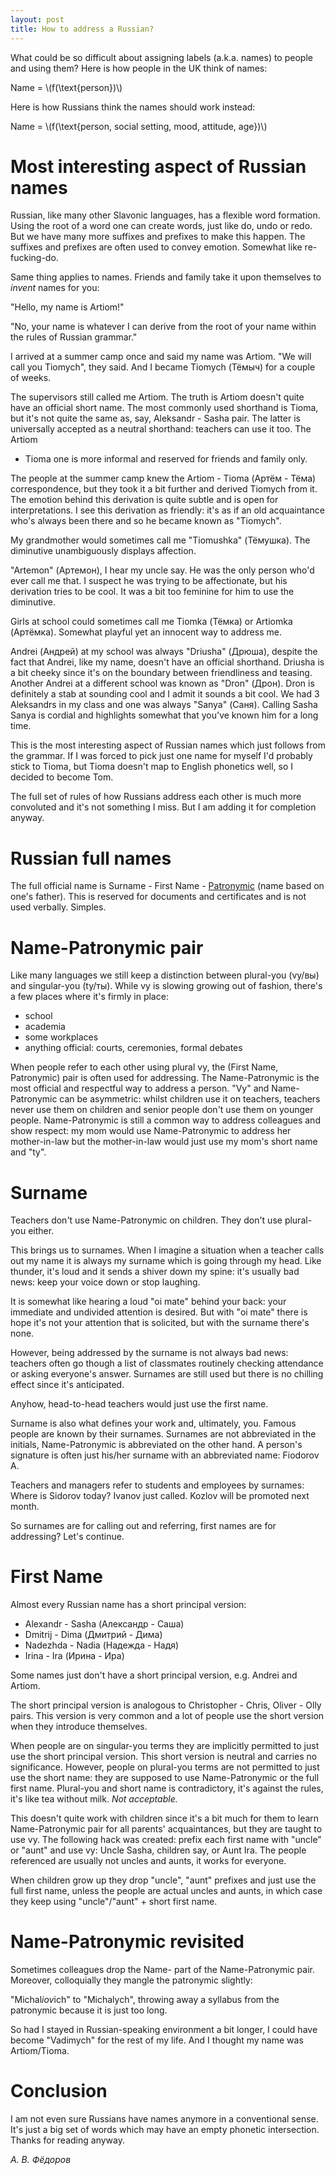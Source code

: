 ```yaml
---
layout: post
title: How to address a Russian?
---
```


What could be so difficult about assigning labels (a.k.a. names) to people
and using them? Here is how people in the UK think of names:

Name = \\(f(\text{person})\\)

Here is how Russians think the names should work instead:

Name = \\(f(\text{person, social setting, mood, attitude, age})\\)

# Most interesting aspect of Russian names

Russian, like many other Slavonic languages, has a flexible word formation.
Using the root of a word one can create words, just like do, undo or redo. But
we have many more suffixes and prefixes to make this happen. The suffixes and
prefixes are often used to convey emotion. Somewhat like re-fucking-do.

Same thing applies to names. Friends and family take it upon themselves to
*invent* names for you:

"Hello, my name is Artiom!"

"No, your name is whatever I can derive from the root of your name within the
rules of Russian grammar."

I arrived at a summer camp once and said my name was Artiom. "We will call you
Tiomych", they said. And I became Tiomych (Тёмыч) for a couple of weeks.

The supervisors still called me Artiom. The truth is Artiom doesn't quite have an
official short name. The most commonly used shorthand is Tioma, but it's not
quite the same as, say, Aleksandr - Sasha pair. The latter is universally
accepted as a neutral shorthand: teachers can use it too. The Artiom
- Tioma one is more informal and reserved for friends and family only.

The people at the summer camp knew the Artiom - Tioma (Артём - Тёма)
correspondence, but they took it a bit further and derived Tiomych from it. The
emotion behind this derivation is quite subtle and is open for interpretations.
I see this derivation as friendly: it's as if an old acquaintance who's always
been there and so he became known as "Tiomych".

My grandmother would sometimes call me "Tiomushka" (Тёмушка). The diminutive
unambiguously displays affection.

"Artemon" (Артемон), I hear my uncle say. He was the only person who'd ever
call me that. I suspect he was trying to be affectionate, but his derivation
tries to be cool. It was a bit too feminine for him to use the diminutive.

Girls at school could sometimes call me Tiomka (Тёмка) or Artiomka (Артёмка).
Somewhat playful yet an innocent way to address me.

Andrei (Андрей) at my school was always "Driusha" (Дрюша), despite the fact
that Andrei, like my name, doesn't have an official shorthand. Driusha is a bit
cheeky since it's on the boundary between friendliness and teasing. Another
Andrei at a different school was known as "Dron" (Дрон). Dron is definitely a
stab at sounding cool and I admit it sounds a bit cool. We had 3 Aleksandrs in
my class and one was always "Sanya" (Саня). Calling Sasha Sanya is cordial
and highlights somewhat that you've known him for a long time.

This is the most interesting aspect of Russian names which just follows from
the grammar. If I was forced to pick just one name for myself I'd probably
stick to Tioma, but Tioma doesn't map to English phonetics well, so I decided
to become Tom.

The full set of rules of how Russians address each other is much more
convoluted and it's not something I miss. But I am adding it for completion
anyway.

# Russian full names

The full official name is Surname - First Name - [Patronymic][patro] (name
based on one's father). This is reserved for documents and certificates and is
not used verbally. Simples.

# Name-Patronymic pair

Like many languages we still keep a distinction between plural-you (vy/вы) and
singular-you (ty/ты). While vy is slowing growing out of fashion, there's a few
places where it's firmly in place:

* school
* academia
* some workplaces
* anything official: courts, ceremonies, formal debates

When people refer to each other using plural vy, the
(First Name, Patronymic) pair is often used for addressing. The
Name-Patronymic is the most official and respectful way to address a
person. "Vy" and Name-Patronymic can be asymmetric: whilst children use it on
teachers, teachers never use them on children and senior people don't use them
on younger people. Name-Patronymic is still a common way to address colleagues
and show respect: my mom would use Name-Patronymic to address her mother-in-law
but the mother-in-law would just use my mom's short name and "ty".

# Surname

Teachers don't use Name-Patronymic on children. They don't use plural-you
either.

This brings us to surnames. When I imagine a situation when a teacher calls
out my name it is always my surname which is going through my head. Like
thunder, it's loud and it sends a shiver down my spine: it's usually bad news:
keep your voice down or stop laughing.

It is somewhat like hearing a loud "oi mate" behind your back: your immediate
and undivided attention is desired. But with "oi mate" there is hope it's not
your attention that is solicited, but with the surname there's none.

However, being addressed by the surname is not always bad news: teachers often
go though a list of classmates routinely checking attendance or asking
everyone's answer. Surnames are still used but there is no chilling effect
since it's anticipated.

Anyhow, head-to-head teachers would just use the first name.

Surname is also what defines your work and, ultimately, you. Famous people are
known by their surnames. Surnames are not abbreviated in the initials,
Name-Patronymic is abbreviated on the other hand. A person's signature is
often just his/her surname with an abbreviated name: Fiodorov A.

Teachers and managers refer to students and employees by surnames:
Where is Sidorov today? Ivanov just called. Kozlov will be promoted next month.

So surnames are for calling out and referring, first names are for addressing?
Let's continue.

# First Name

Almost every Russian name has a short principal version:

* Alexandr - Sasha (Александр - Саша)
* Dmitrij - Dima (Дмитрий - Дима)
* Nadezhda - Nadia (Надежда - Надя)
* Irina - Ira (Ирина - Ира)

Some names just don't have a short principal version, e.g. Andrei and Artiom.

The short principal version is analogous to Christopher - Chris,
Oliver - Olly pairs. This version is very common and a lot of people use the short
version when they introduce themselves.

When people are on singular-you terms they are implicitly permitted to just use
the short principal version. This short version is neutral and carries no
significance. However, people on plural-you terms are not permitted to just
use the short name: they are supposed to use Name-Patronymic or the full first
name. Plural-you and short name is contradictory, it's against the rules, it's
like tea without milk. *Not acceptable.*

This doesn't quite work with children since it's a bit much for them
to learn Name-Patronymic pair for all parents' acquaintances, but they are
taught to use vy. The following hack was created: prefix each first name with
"uncle" or "aunt" and use vy: Uncle Sasha, children say, or Aunt Ira. The
people referenced are usually not uncles and aunts, it works for everyone.

When children grow up they drop "uncle", "aunt" prefixes and just use the
full first name, unless the people are actual uncles and aunts, in which case
they keep using "uncle"/"aunt" + short first name.

# Name-Patronymic revisited

Sometimes colleagues drop the Name- part of the Name-Patronymic pair. Moreover,
colloquially they mangle the patronymic slightly:

"Michal*iov*ich" to "Michalych", throwing away a syllabus from the patronymic
because it is just too long.

So had I stayed in Russian-speaking environment a bit longer, I could have
become "Vadimych" for the rest of my life. And I thought my name was
Artiom/Tioma.

# Conclusion

I am not even sure Russians have names anymore in a conventional sense.
It's just a big set of words which may have an empty phonetic intersection.
Thanks for reading anyway.

*А. В. Фёдоров*

[patro]: https://en.wikipedia.org/wiki/Patronymic
